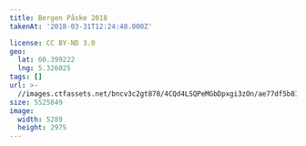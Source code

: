 ```yaml
---
title: Bergen Påske 2018
takenAt: '2018-03-31T12:24:48.000Z'

license: CC BY-ND 3.0
geo:
  lat: 60.399222
  lng: 5.326025
tags: []
url: >-
  //images.ctfassets.net/bncv3c2gt878/4CQd4LSQPeMGbDpxgi3zOn/ae77df5b81e9afe6e49f1a8f8a9e63eb/bergen-pske-2018_27305029808_o
size: 5525849
image:
  width: 5289
  height: 2975
---
```

